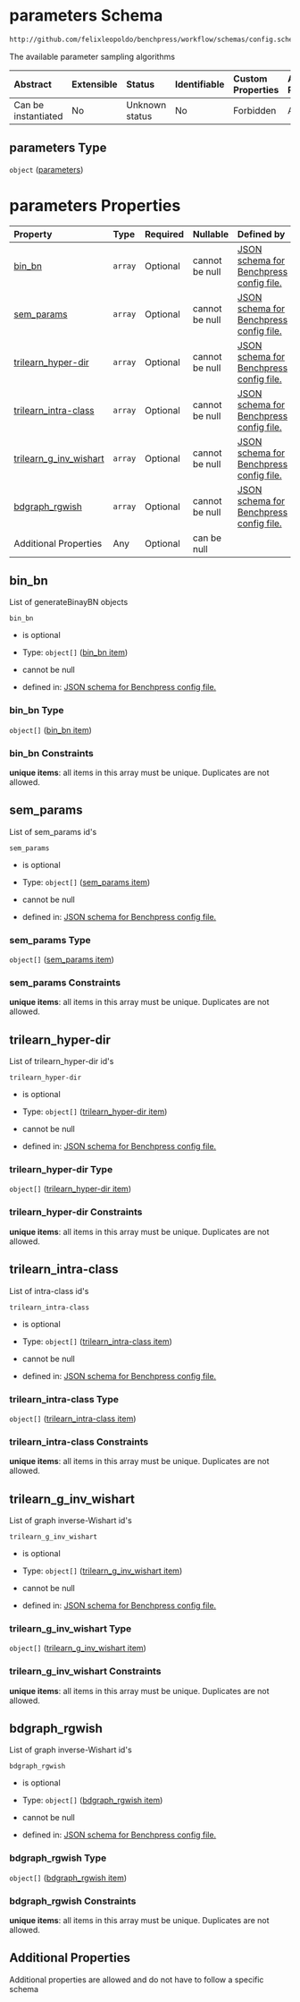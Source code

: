 # parameters Schema

```txt
http://github.com/felixleopoldo/benchpress/workflow/schemas/config.schema.json#/properties/resources/properties/parameters
```

The available parameter sampling algorithms

| Abstract            | Extensible | Status         | Identifiable | Custom Properties | Additional Properties | Access Restrictions | Defined In                                                        |
| :------------------ | :--------- | :------------- | :----------- | :---------------- | :-------------------- | :------------------ | :---------------------------------------------------------------- |
| Can be instantiated | No         | Unknown status | No           | Forbidden         | Allowed               | none                | [config.schema.json\*](config.schema.json "open original schema") |

## parameters Type

`object` ([parameters](config-properties-resources-properties-parameters.md))

# parameters Properties

| Property                                             | Type    | Required | Nullable       | Defined by                                                                                                                                                                                                                                                                                       |
| :--------------------------------------------------- | :------ | :------- | :------------- | :----------------------------------------------------------------------------------------------------------------------------------------------------------------------------------------------------------------------------------------------------------------------------------------------- |
| [bin\_bn](#bin_bn)                                   | `array` | Optional | cannot be null | [JSON schema for Benchpress config file.](config-properties-resources-properties-parameters-properties-bin_bn.md "http://github.com/felixleopoldo/benchpress/workflow/schemas/config.schema.json#/properties/resources/properties/parameters/properties/bin_bn")                                 |
| [sem\_params](#sem_params)                           | `array` | Optional | cannot be null | [JSON schema for Benchpress config file.](config-properties-resources-properties-parameters-properties-sem_params.md "http://github.com/felixleopoldo/benchpress/workflow/schemas/config.schema.json#/properties/resources/properties/parameters/properties/sem_params")                         |
| [trilearn\_hyper-dir](#trilearn_hyper-dir)           | `array` | Optional | cannot be null | [JSON schema for Benchpress config file.](config-properties-resources-properties-parameters-properties-trilearn_hyper-dir.md "http://github.com/felixleopoldo/benchpress/workflow/schemas/config.schema.json#/properties/resources/properties/parameters/properties/trilearn_hyper-dir")         |
| [trilearn\_intra-class](#trilearn_intra-class)       | `array` | Optional | cannot be null | [JSON schema for Benchpress config file.](config-properties-resources-properties-parameters-properties-trilearn_intra-class.md "http://github.com/felixleopoldo/benchpress/workflow/schemas/config.schema.json#/properties/resources/properties/parameters/properties/trilearn_intra-class")     |
| [trilearn\_g\_inv\_wishart](#trilearn_g_inv_wishart) | `array` | Optional | cannot be null | [JSON schema for Benchpress config file.](config-properties-resources-properties-parameters-properties-trilearn_g_inv_wishart.md "http://github.com/felixleopoldo/benchpress/workflow/schemas/config.schema.json#/properties/resources/properties/parameters/properties/trilearn_g_inv_wishart") |
| [bdgraph\_rgwish](#bdgraph_rgwish)                   | `array` | Optional | cannot be null | [JSON schema for Benchpress config file.](config-properties-resources-properties-parameters-properties-bdgraph_rgwish.md "http://github.com/felixleopoldo/benchpress/workflow/schemas/config.schema.json#/properties/resources/properties/parameters/properties/bdgraph_rgwish")                 |
| Additional Properties                                | Any     | Optional | can be null    |                                                                                                                                                                                                                                                                                                  |

## bin\_bn

List of generateBinayBN objects

`bin_bn`

*   is optional

*   Type: `object[]` ([bin\_bn item](config-definitions-bin_bn-item.md))

*   cannot be null

*   defined in: [JSON schema for Benchpress config file.](config-properties-resources-properties-parameters-properties-bin_bn.md "http://github.com/felixleopoldo/benchpress/workflow/schemas/config.schema.json#/properties/resources/properties/parameters/properties/bin_bn")

### bin\_bn Type

`object[]` ([bin\_bn item](config-definitions-bin_bn-item.md))

### bin\_bn Constraints

**unique items**: all items in this array must be unique. Duplicates are not allowed.

## sem\_params

List of sem\_params id's

`sem_params`

*   is optional

*   Type: `object[]` ([sem\_params item](config-definitions-sem_params-item.md))

*   cannot be null

*   defined in: [JSON schema for Benchpress config file.](config-properties-resources-properties-parameters-properties-sem_params.md "http://github.com/felixleopoldo/benchpress/workflow/schemas/config.schema.json#/properties/resources/properties/parameters/properties/sem_params")

### sem\_params Type

`object[]` ([sem\_params item](config-definitions-sem_params-item.md))

### sem\_params Constraints

**unique items**: all items in this array must be unique. Duplicates are not allowed.

## trilearn\_hyper-dir

List of trilearn\_hyper-dir id's

`trilearn_hyper-dir`

*   is optional

*   Type: `object[]` ([trilearn\_hyper-dir item](config-definitions-trilearn_hyper-dir-item.md))

*   cannot be null

*   defined in: [JSON schema for Benchpress config file.](config-properties-resources-properties-parameters-properties-trilearn_hyper-dir.md "http://github.com/felixleopoldo/benchpress/workflow/schemas/config.schema.json#/properties/resources/properties/parameters/properties/trilearn_hyper-dir")

### trilearn\_hyper-dir Type

`object[]` ([trilearn\_hyper-dir item](config-definitions-trilearn_hyper-dir-item.md))

### trilearn\_hyper-dir Constraints

**unique items**: all items in this array must be unique. Duplicates are not allowed.

## trilearn\_intra-class

List of intra-class id's

`trilearn_intra-class`

*   is optional

*   Type: `object[]` ([trilearn\_intra-class item](config-definitions-trilearn_intra-class-item.md))

*   cannot be null

*   defined in: [JSON schema for Benchpress config file.](config-properties-resources-properties-parameters-properties-trilearn_intra-class.md "http://github.com/felixleopoldo/benchpress/workflow/schemas/config.schema.json#/properties/resources/properties/parameters/properties/trilearn_intra-class")

### trilearn\_intra-class Type

`object[]` ([trilearn\_intra-class item](config-definitions-trilearn_intra-class-item.md))

### trilearn\_intra-class Constraints

**unique items**: all items in this array must be unique. Duplicates are not allowed.

## trilearn\_g\_inv\_wishart

List of graph inverse-Wishart id's

`trilearn_g_inv_wishart`

*   is optional

*   Type: `object[]` ([trilearn\_g\_inv\_wishart item](config-definitions-trilearn_g_inv_wishart-item.md))

*   cannot be null

*   defined in: [JSON schema for Benchpress config file.](config-properties-resources-properties-parameters-properties-trilearn_g_inv_wishart.md "http://github.com/felixleopoldo/benchpress/workflow/schemas/config.schema.json#/properties/resources/properties/parameters/properties/trilearn_g_inv_wishart")

### trilearn\_g\_inv\_wishart Type

`object[]` ([trilearn\_g\_inv\_wishart item](config-definitions-trilearn_g_inv_wishart-item.md))

### trilearn\_g\_inv\_wishart Constraints

**unique items**: all items in this array must be unique. Duplicates are not allowed.

## bdgraph\_rgwish

List of graph inverse-Wishart id's

`bdgraph_rgwish`

*   is optional

*   Type: `object[]` ([bdgraph\_rgwish item](config-definitions-bdgraph_rgwish-item.md))

*   cannot be null

*   defined in: [JSON schema for Benchpress config file.](config-properties-resources-properties-parameters-properties-bdgraph_rgwish.md "http://github.com/felixleopoldo/benchpress/workflow/schemas/config.schema.json#/properties/resources/properties/parameters/properties/bdgraph_rgwish")

### bdgraph\_rgwish Type

`object[]` ([bdgraph\_rgwish item](config-definitions-bdgraph_rgwish-item.md))

### bdgraph\_rgwish Constraints

**unique items**: all items in this array must be unique. Duplicates are not allowed.

## Additional Properties

Additional properties are allowed and do not have to follow a specific schema
